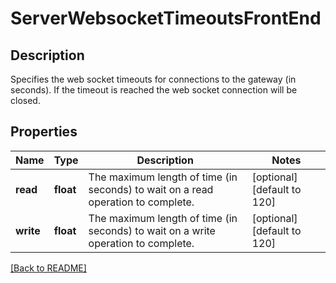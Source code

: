# ServerWebsocketTimeoutsFrontEnd

## Description

Specifies the web socket timeouts for connections to the gateway (in seconds). If the timeout is reached the web socket connection will be closed.


## Properties

Name | Type | Description | Notes
------------ | ------------- | ------------- | -------------
**read** | **float** | The maximum length of time (in seconds) to wait on a read operation to complete.  | [optional] [default to 120]
**write** | **float** | The maximum length of time (in seconds) to wait on a write operation to complete.  | [optional] [default to 120]

[[Back to README]](../README.md)




